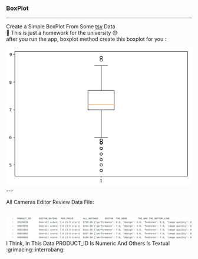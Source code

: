 ### BoxPlot 
---
Create a Simple BoxPlot From Some <a href="https://whatis.techtarget.com/fileformat/TSV-Tab-separated-values-file">tsv</a> Data <br>
:pushpin: This is just a homework for the university :sweat: <br>
after you run the app, boxplot method create this boxplot for you :

<img src="https://github.com/moeindal/BoxPlot/blob/master/venv/boxPlot"/>
---

All Cameras Editor Review Data File:

<br>
<img src="https://github.com/moeindal/BoxPlot/blob/master/venv/allCameras_editor_review.png" />

<br>
I Think, In This Data PRODUCT_ID Is Numeric And Others Is Textual :grimacing::interrobang:

